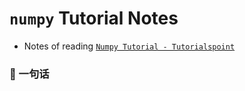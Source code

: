 # `numpy` Tutorial Notes

- Notes of reading [`Numpy Tutorial - Tutorialspoint`](https://www.tutorialspoint.com/numpy/index.htm)

### 🌱 一句话
